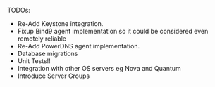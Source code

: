 
TODOs:

* Re-Add Keystone integration.
* Fixup Bind9 agent implementation so it could be considered even remotely reliable
* Re-Add PowerDNS agent implementation.
* Database migrations
* Unit Tests!!
* Integration with other OS servers eg Nova and Quantum
* Introduce Server Groups
